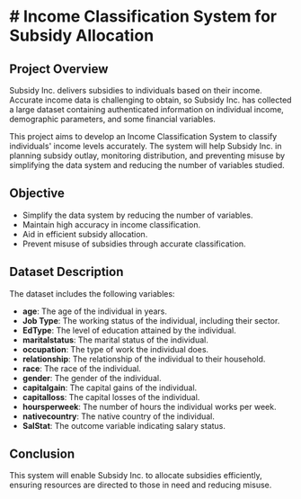 # # Income Classification System for Subsidy Allocation

## Project Overview

Subsidy Inc. delivers subsidies to individuals based on their income. Accurate income data is challenging to obtain, so Subsidy Inc. has collected a large dataset containing authenticated information on individual income, demographic parameters, and some financial variables.

This project aims to develop an Income Classification System to classify individuals' income levels accurately. The system will help Subsidy Inc. in planning subsidy outlay, monitoring distribution, and preventing misuse by simplifying the data system and reducing the number of variables studied.

## Objective

- Simplify the data system by reducing the number of variables.
- Maintain high accuracy in income classification.
- Aid in efficient subsidy allocation.
- Prevent misuse of subsidies through accurate classification.

## Dataset Description

The dataset includes the following variables:

- **age**: The age of the individual in years.
- **Job Type**: The working status of the individual, including their sector.
- **EdType**: The level of education attained by the individual.
- **maritalstatus**: The marital status of the individual.
- **occupation**: The type of work the individual does.
- **relationship**: The relationship of the individual to their household.
- **race**: The race of the individual.
- **gender**: The gender of the individual.
- **capitalgain**: The capital gains of the individual.
- **capitalloss**: The capital losses of the individual.
- **hoursperweek**: The number of hours the individual works per week.
- **nativecountry**: The native country of the individual.
- **SalStat**: The outcome variable indicating salary status.

## Conclusion

This system will enable Subsidy Inc. to allocate subsidies efficiently, ensuring resources are directed to those in need and reducing misuse.
